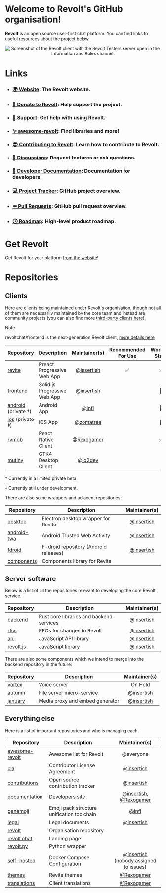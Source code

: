# Welcome to Revolt's GitHub organisation!

**Revolt** is an open source user-first chat platform. You can find links to useful resources about the project below.

<p align="center">
  <img src="/screenshots/2022-03.png" alt="Screenshot of the Revolt client with the Revolt Testers server open in the Information and Rules channel." />
</p>

# Links

- ### [🌍 Website](https://revolt.chat): The Revolt website.
- ### [💖 Donate to Revolt](https://insrt.uk/donate): Help support the project.
- ### [📖 Support](https://support.revolt.chat): Get help with using Revolt.
- ### [✨ awesome-revolt](https://github.com/revoltchat/awesome-revolt): Find libraries and more!
- ### [😎 Contributing to Revolt](https://github.com/revoltchat/.github/blob/master/.github/CONTRIBUTING.md): Learn how to contribute to Revolt.
- ### [🦜 Discussions](https://github.com/orgs/revoltchat/discussions): Request features or ask questions.
- ### [🔧 Developer Documentation](https://developers.revolt.chat): Documentation for developers.
- ### [💻 Project Tracker](https://github.com/orgs/revoltchat/projects/3/views/1): GitHub project overview.
- ### [⬅️ Pull Requests](https://github.com/orgs/revoltchat/projects/5/views/1): GitHub pull request overview.
- ### [🕓 Roadmap](https://github.com/orgs/revoltchat/projects/6/views/4): High-level product roadmap.

# Get Revolt

Get Revolt for your platform [from the website](https://revolt.chat/download)!

# Repositories

## Clients

Here are clients being maintained under Revolt's organisation, though not all of them are necessarily maintained by the core team and instead are community projects (you can also find more [third-party clients here](https://github.com/revoltchat/awesome-revolt?tab=readme-ov-file#-third-party-clients)).

> [!NOTE]
> revoltchat/frontend is the next-generation Revolt client, [more details here](https://revolt.chat/posts/refreshing-revolt-web)

| Repository                                                   | Description                  |               Maintainer(s)                | Recommended For Use | Working State |
| ------------------------------------------------------------ | ---------------------------- | :----------------------------------------: | :-----------------: | :-----------: |
| [revite](https://github.com/revoltchat/revite)               | Preact Progressive Web App   | [@insertish](https://github.com/insertish) |         ✅          |      ✅       |
| [frontend](https://github.com/revoltchat/frontend)           | Solid.js Progressive Web App | [@insertish](https://github.com/insertish) |                     |      🚥       |
| [android](https://github.com/revoltchat/android) (private †) | Android App                  |      [@infi](https://github.com/infi)      |                     |      🚥       |
| [ios](https://github.com/revoltchat/ios) (private ‡)         | iOS App                      |  [@zomatree](https://github.com/zomatree)  |                     |      🚥       |
| [rvmob](https://github.com/revoltchat/rvmob)                 | React Native Client          | [@Rexogamer](https://github.com/rexogamer) |                     |      ✅       |
| [mutiny](https://github.com/revoltchat/mutiny)               | GTK4 Desktop Client          |    [@lo2dev](https://github.com/lo2dev)    |                     |               |

† Currently in a limited private beta.

‡ Currently still under development.

There are also some wrappers and adjacent repositories:

| Repository                                               | Description                           |               Maintainer(s)                |
| -------------------------------------------------------- | ------------------------------------- | :----------------------------------------: |
| [desktop](https://github.com/revoltchat/desktop)         | Electron desktop wrapper for Revite   | [@insertish](https://github.com/insertish) |
| [android-twa](https://github.com/revoltchat/android-twa) | Android Trusted Web Activity          | [@insertish](https://github.com/insertish) |
| [fdroid](https://github.com/revoltchat/fdroid)           | F-droid repository (Android releases) | [@insertish](https://github.com/insertish) |
| [components](https://github.com/revoltchat/components)   | Components library for Revite         |                                            |

## Server software

Below is a list of all the repositories relevant to developing the core Revolt service.

| Repository                                           | Description                              |               Maintainer(s)                |
| ---------------------------------------------------- | ---------------------------------------- | :----------------------------------------: |
| [backend](https://github.com/revoltchat/backend)     | Rust core libraries and backend services | [@insertish](https://github.com/insertish) |
| [rfcs](https://github.com/revoltchat/rfcs)           | RFCs for changes to Revolt               | [@insertish](https://github.com/insertish) |
| [api](https://github.com/revoltchat/api)             | JavaScript API library                   | [@insertish](https://github.com/insertish) |
| [revolt.js](https://github.com/revoltchat/revolt.js) | JavaScript library                       | [@insertish](https://github.com/insertish) |

There are also some components which we intend to merge into the backend repository in the future:

| Repository                                       | Description                     |               Maintainer(s)                |
| ------------------------------------------------ | ------------------------------- | :----------------------------------------: |
| [vortex](https://github.com/revoltchat/vortex)   | Voice server                    |                  On Hold                   |
| [autumn](https://github.com/revoltchat/autumn)   | File server micro-service       | [@insertish](https://github.com/insertish) |
| [january](https://github.com/revoltchat/january) | Media proxy and embed generator | [@insertish](https://github.com/insertish) |

## Everything else

Here is a list of important repositories and who is managing each.

| Repository                                                     | Description                                |                                     Maintainer(s)                                      |
| -------------------------------------------------------------- | ------------------------------------------ | :------------------------------------------------------------------------------------: |
| [awesome-revolt](https://github.com/revoltchat/awesome-revolt) | Awesome list for Revolt                    |                                       @everyone                                        |
| [cla](https://github.com/revoltchat/cla)                       | Contributor License Agreement              |                       [@insertish](https://github.com/insertish)                       |
| [contributions](https://github.com/revoltchat/contributions)   | Open source contribution tracker           |                       [@insertish](https://github.com/insertish)                       |
| [documentation](https://github.com/revoltchat/documentation)   | Developers site                            | [@insertish](https://github.com/insertish), [@Rexogamer](https://github.com/Rexogamer) |
| [genemoji](https://github.com/revoltchat/genmoji)              | Emoji pack structure unification toolchain |                            [@infi](https://github.com/infi)                            |
| [legal](https://github.com/revoltchat/legal)                   | Legal documents                            |                       [@insertish](https://github.com/insertish)                       |
| [revolt](https://github.com/revoltchat/revolt)                 | Organisation repository                    |                                                                                        |
| [revolt.chat](https://github.com/revoltchat/revolt.chat)       | Landing page                               |                                                                                        |
| [revolt.py](https://github.com/revoltchat/revolt.py)           | Python wrapper                             |                                                                                        |
| [self-hosted](https://github.com/revoltchat/self-hosted)       | Docker Compose Configuration               |       [@insertish](https://github.com/insertish)<br/>(nobody assigned to issues)       |
| [themes](https://github.com/revoltchat/themes)                 | Revite themes                              |                       [@Rexogamer](https://github.com/Rexogamer)                       |
| [translations](https://github.com/revoltchat/translations)     | Client translations                        |                       [@Rexogamer](https://github.com/Rexogamer)                       |
